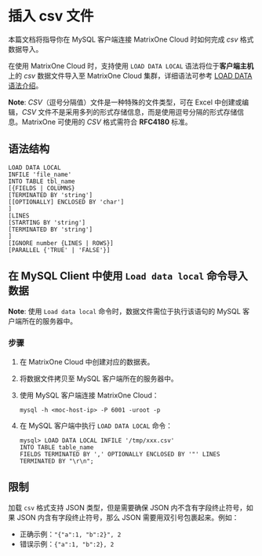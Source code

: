 # 插入 csv 文件

本篇文档将指导你在 MySQL 客户端连接 MatrixOne Cloud 时如何完成 *csv* 格式数据导入。

在使用 MatrixOne Cloud 时，支持使用 `LOAD DATA LOCAL` 语法将位于**客户端主机**上的 *csv* 数据文件导入至 MatrixOne Cloud 集群，详细语法可参考 [LOAD DATA 语法介绍](../../../Reference/SQL-Reference/Data-Manipulation-Language/load-data.md)。

__Note__: *CSV*（逗号分隔值）文件是一种特殊的文件类型，可在 Excel 中创建或编辑，*CSV* 文件不是采用多列的形式存储信息，而是使用逗号分隔的形式存储信息。MatrixOne 可使用的 *CSV* 格式需符合 **RFC4180** 标准。

## 语法结构

```
LOAD DATA LOCAL
INFILE 'file_name'
INTO TABLE tbl_name
[{FIELDS | COLUMNS}
[TERMINATED BY 'string']
[[OPTIONALLY] ENCLOSED BY 'char']
]
[LINES
[STARTING BY 'string']
[TERMINATED BY 'string']
]
[IGNORE number {LINES | ROWS}]
[PARALLEL {'TRUE' | 'FALSE'}]
```

## 在 MySQL Client 中使用 `Load data local` 命令导入数据

__Note__: 使用 `Load data local` 命令时，数据文件需位于执行该语句的 MySQL 客户端所在的服务器中。

### 步骤

1. 在 MatrixOne Cloud 中创建对应的数据表。

2. 将数据文件拷贝至 MySQL 客户端所在的服务器中。

3. 使用 MySQL 客户端连接 MatrixOne Cloud：

    ```
    mysql -h <moc-host-ip> -P 6001 -uroot -p
    ```

4. 在 MySQL 客户端中执行 `LOAD DATA LOCAL` 命令：

    ```
    mysql> LOAD DATA LOCAL INFILE '/tmp/xxx.csv'
    INTO TABLE table_name
    FIELDS TERMINATED BY ',' OPTIONALLY ENCLOSED BY '"' LINES TERMINATED BY "\r\n";
    ```
    
## __限制__

加载 `csv` 格式支持 JSON 类型，但是需要确保 JSON 内不含有字段终止符号，如果 JSON 内含有字段终止符号，那么 JSON 需要用双引号包裹起来。例如：

- 正确示例：`"{"a":1, "b":2}", 2`
- 错误示例：`{"a":1, "b":2}, 2`
